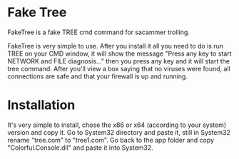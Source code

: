 # Fake Tree
FakeTree is a fake TREE cmd command for sacammer trolling.

FakeTree is very simple to use. After you install it all you need to do is run TREE on your CMD window, it will show the message "Press any key to start NETWORK and FILE diagnosis..." then you press any key and it will start the tree command. After you'll view a box saying that no viruses were found, all connections are safe and that your firewall is up and running.

# Installation
It's very simple to install, chose the x86 or x64 (according to your system) version and copy it. Go to System32 directory and paste it, still in System32 rename "tree.com" to "tree1.com". Go back to the app folder and copy "Colorful.Console.dll" and paste it into System32.
